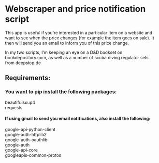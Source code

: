 # Webscraper and price notification script

This app is useful if you're interested in a particular item on a website and want to see when the price changes (for example the item goes on sale). It then will send you an email to inform you of this price change. 

In my two scripts, I'm keeping an eye on a D&D bookset on bookdepository.com, as well as a number of scuba diving regulator sets from deepstop.de

## Requirements:
### You want to pip install the following packages:

beautifulsoup4 <br>
requests

#### If using gmail to send you email notifications, also install the following:
google-api-python-client <br>
google-auth-httplib2 <br>
google-auth-oauthlib<br>
google-auth<br>
google-api-core<br>
googleapis-common-protos<br>

